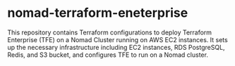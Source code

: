 # nomad-terraform-eneterprise
This repository contains Terraform configurations to deploy Terraform Enterprise (TFE) on a Nomad Cluster running on AWS EC2 instances. It sets up the necessary infrastructure including EC2 instances, RDS PostgreSQL, Redis, and S3 bucket, and configures TFE to run on a Nomad cluster.
